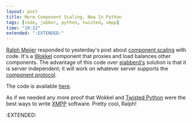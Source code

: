```yaml
---
layout: post
title: More Component Scaling, Now In Python
tags: [code, jabber, python, twisted, xmpp]
time: "10:32"
extended: ":EXTENDED:"
---
```


[Ralph Meijer](http://ralphm.net) responded to yesterday's post about [component scaling](https://metajack.im/2008/11/07/xmpp-component-scaling/) with code.  It's a [Wokkel](http://wokkel.ik.nu) component that proxies and load balances other components.  The advantage of this code over [ejabberd's](http://www.ejabberd.im) solution is that it is server independent; it will work on whatever server supports the [component protocol](http://www.xmpp.org/extensions/xep-0114.html).

The code is available [here](http://wokkel.ik.nu/browser/sandbox/ralphm/component_lb.py).

As if we needed any more proof that Wokkel and [Twisted Python](http://twistedmatrix.com) were the best ways to write [XMPP](http://www.xmpp.org) software.  Pretty cool, Ralph!

:EXTENDED:


